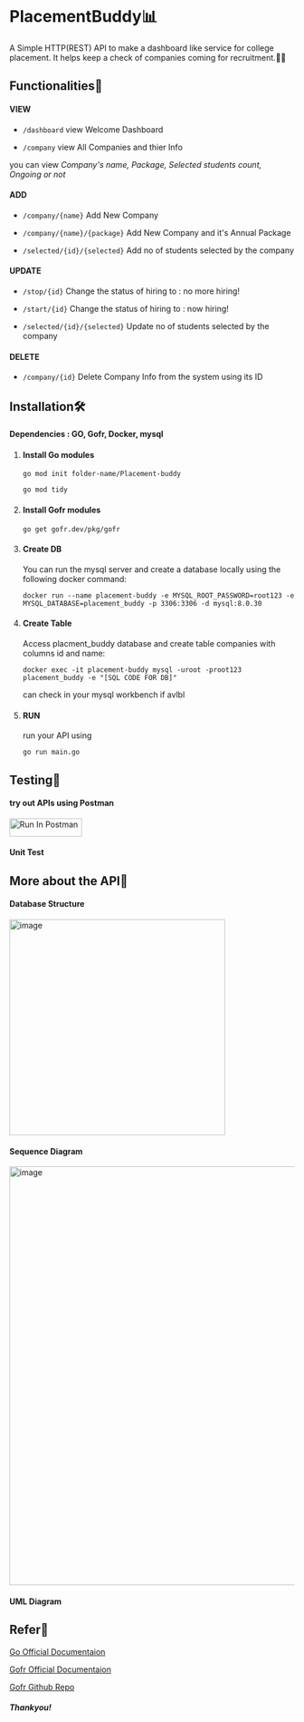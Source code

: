 # PlacementBuddy📊
A Simple HTTP(REST) API to make a dashboard like service for college placement. It helps keep a check of companies coming for recruitment.👩‍💻


## Functionalities👾
#### VIEW
  - `/dashboard`    view Welcome Dashboard 
  
  - `/company`      view All Companies and thier Info

  you can view _Company's name, Package, Selected students count, Ongoing or not_
#### ADD

  - `/company/{name}`      Add New Company
  
  - `/company/{name}/{package}`       Add New Company and it's Annual Package
   
  - `/selected/{id}/{selected}`       Add no of students selected by the company
  
#### UPDATE
  - `/stop/{id}`        Change the status of hiring to : no more hiring!

  - `/start/{id}`      Change the status of hiring to : now hiring!
   
  - `/selected/{id}/{selected}`     Update no of students selected by the company

#### DELETE
  - `/company/{id}`    Delete Company Info from the system using its ID



## Installation🛠️
#### Dependencies : GO, Gofr, Docker, mysql
1.  #### Install Go modules
   
    `go mod init folder-name/Placement-buddy`
    
    `go mod tidy`

3.  #### Install Gofr modules

     `go get gofr.dev/pkg/gofr`
   
3.  #### Create DB
    You can run the mysql server and create a database locally using the following docker command:
   
    `docker run --name placement-buddy -e MYSQL_ROOT_PASSWORD=root123 -e MYSQL_DATABASE=placement_buddy -p 3306:3306 -d mysql:8.0.30`

4.  #### Create Table
     Access placment_buddy database and create table companies with columns id and name:
   
    `docker exec -it placement-buddy mysql -uroot -proot123 placement_buddy -e "[SQL CODE FOR DB]"`

    can check in your mysql workbench if avlbl
5.  ####  RUN
     run your API using
    
     `go run main.go`




## Testing🧪
#### try out APIs using Postman

[<img src="https://run.pstmn.io/button.svg" alt="Run In Postman" style="width: 128px; height: 32px;">](https://god.gw.postman.com/run-collection/31381553-894c778a-6717-4224-a7e1-a24430b3be3f?action=collection%2Ffork&source=rip_markdown&collection-url=entityId%3D31381553-894c778a-6717-4224-a7e1-a24430b3be3f%26entityType%3Dcollection%26workspaceId%3D17886b48-98fa-4cdf-972e-614275d26197)

#### Unit Test




## More about the API📑
#### Database Structure
<img width="381" alt="image" src="https://github.com/ananya-codes/PlacementBuddy/assets/77432683/8bed5140-1793-4711-b0ea-dda02c888b24">

#### Sequence Diagram
<img width="739" alt="image" src="https://github.com/ananya-codes/PlacementBuddy/assets/77432683/b25e8cd6-aaee-4b56-a2d5-2c81cfaefede">

#### UML Diagram



## Refer🔗

[Go Official Documentaion](https://go.dev/)

[Gofr Official Documentaion](https://gofr.dev/)

[Gofr Github Repo](https://github.com/gofr-dev/gofr)




#### _Thankyou!_
